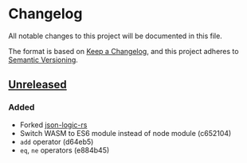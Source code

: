 # Changelog
All notable changes to this project will be documented in this file.

The format is based on [Keep a Changelog](https://keepachangelog.com/en/1.0.0/),
and this project adheres to [Semantic Versioning](https://semver.org/spec/v2.0.0.html).

## [Unreleased]

### Added

- Forked [json-logic-rs]
- Switch WASM to ES6 module instead of node module (c652104)
- `add` operator (d64eb5)
- `eq`, `ne` operators (e884b45)

[Unreleased]: https://github.com/mplanchard/json-logic-plus/compare/cf31d8e8b...HEAD

[json-logic-rs]: https://github.com/Bestowinc/json-logic-rs

